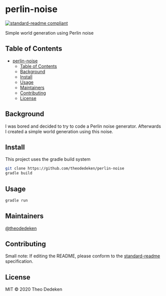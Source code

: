 # perlin-noise

[![standard-readme compliant](https://img.shields.io/badge/standard--readme-OK-green.svg?style=flat-square)](https://github.com/RichardLitt/standard-readme)

Simple world generation using Perlin noise

## Table of Contents

- [perlin-noise](#perlin-noise)
  - [Table of Contents](#table-of-contents)
  - [Background](#background)
  - [Install](#install)
  - [Usage](#usage)
  - [Maintainers](#maintainers)
  - [Contributing](#contributing)
  - [License](#license)

## Background
I was bored and decided to try to code a Perlin noise generator.
Afterwards I created a simple world generation using this noise.

## Install
This project uses the gradle build system

```bash
git clone https://github.com/theodedeken/perlin-noise
gradle build
```

## Usage

```bash
gradle run
```

## Maintainers

[@theodedeken](https://github.com/theodedeken)

## Contributing

Small note: If editing the README, please conform to the [standard-readme](https://github.com/RichardLitt/standard-readme) specification.

## License

MIT © 2020 Theo Dedeken
